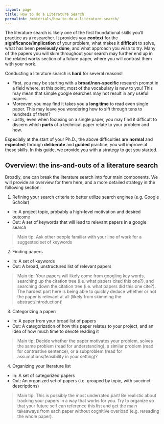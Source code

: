 ```yaml
---
layout: page
title: How to do a Literature Search
permalink: /materials/how-to-do-a-literature-search/
---
```


The literature search is likely one of the first foundational skills you’ll practice as a researcher. 
It provides you **context** for the **significance/implication** of your problem, what makes it **difficult** to solve, 
what has been **previously done**, and what approach you wish to try. 
Many of the papers you will skim throughout your search may further end up in the related works section of a future paper, 
where you will contrast them with your work. 

Conducting a literature search is **hard** for several reasons! 
* First, you may be starting with a **broad/non-specific** research prompt in a field where, at this point, most of the vocabulary is new to you! This may mean that simple google searches may not result in any useful papers. 
* Moreover, you may find it takes you a **long time** to read even single paper. This may leave you wondering how to sift through tens to hundreds of them? 
* Lastly, even when focusing on a single paper, you may find it difficult to discern which **parts** of a technical paper relate to your problem and how.

Especially at the start of your Ph.D., the above difficulties are **normal** and **expected**;
through **deliberate** and **guided** practice, you will improve at these skills. 
In this guide, we provide you with a strategy to get you started.


## Overview: the ins-and-outs of a literature search

Broadly, one can break the literature search into four main components. We will provide an overview for them here, and a more detailed strategy in the following section:
1. Refining your search criteria to better utilize search engines (e.g. Google Scholar)
 * In: A project topic, probably a high-level motivation and desired outcome
 * Out: A set of keywords that will lead to relevant papers in a google search
 > Main tip: Ask other people familiar with your line of work for a suggested set of keywords
2. Finding papers
  * In: A set of keywords 
  * Out: A broad, unstructured list of relevant papers
  > Main tip: Your papers will likely come from googling key words, searching up the citation tree (i.e. what papers cited this one?), and searching down the citation tree (i.e. what papers did this one cite?). The hardest part here is being able to quickly deduce whether or not the paper is relevant at all (likely from skimming the abstract/introduction)! 
3. Categorizing a paper: 
  * In: A paper from your broad list of papers
  * Out: A categorization of how this paper relates to your project, and an idea of how much time to devote reading it
  > Main tip: Decide whether the paper motivates your problem, solves the same problem (read for understanding), a similar problem (read for contrastive sentence), or a subproblem (read for assumptions/feasibility in your setting)? 
4. Organizing your literature list
  * In: A set of categorized papers 
  * Out: An organized set of papers (i.e. grouped by topic, with succinct descriptions)
  > Main tip: This is possibly the most underrated part! Be realistic about tracking your papers in a way that works for you. Try to organize so that your future self can reference this list and get the main takeaways from each paper without cognitive overload (e.g. rereading the whole paper).


